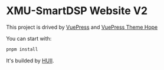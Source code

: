 # XMU-SmartDSP Website V2

This project is drived by [VuePress](https://v2.vuepress.vuejs.org/zh/) and [VuePress Theme Hope](https://theme-hope.vuejs.press/)

You can start with:

```sh
pnpm install
```

It's builded by [HUII](https://github.com/huiiz).
